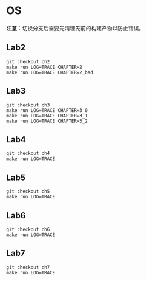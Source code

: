 # OS

**注意**：切换分支后需要先清理先前的构建产物以防止错误。

## Lab2

```shell
git checkout ch2
make run LOG=TRACE CHAPTER=2
make run LOG=TRACE CHAPTER=2_bad
```

## Lab3

```shell
git checkout ch3
make run LOG=TRACE CHAPTER=3_0
make run LOG=TRACE CHAPTER=3_1
make run LOG=TRACE CHAPTER=3_2
```

## Lab4

```shell
git checkout ch4
make run LOG=TRACE
```

## Lab5

```shell
git checkout ch5
make run LOG=TRACE
```

## Lab6

```shell
git checkout ch6
make run LOG=TRACE
```

## Lab7

```shell
git checkout ch7
make run LOG=TRACE
```

